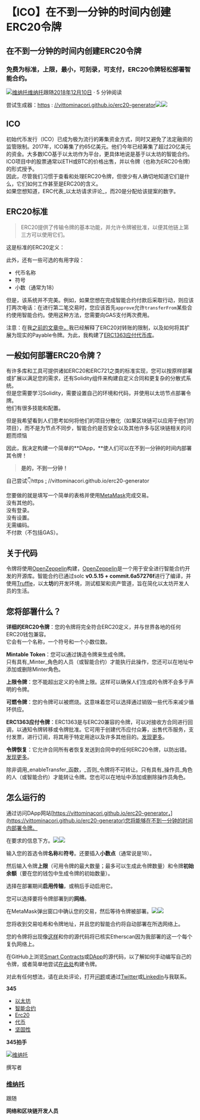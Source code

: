 # 【ICO】在不到一分钟的时间内创建ERC20令牌

## 在不到一分钟的时间内创建ERC20令牌

### 免费为标准，上限，最小，可刻录，可支付，ERC20令牌轻松部署智能合约。

[![&#x7EF4;&#x7EB3;&#x6258;](https://miro.medium.com/fit/c/96/96/1*Wy5OZ2xy6-z8hpbV6giF0w.jpeg)](https://medium.com/@vittominacori?source=post_page-----2a8751c4d6f4----------------------)[维纳托](https://medium.com/@vittominacori?source=post_page-----2a8751c4d6f4----------------------)跟随[2018年12月10日](https://medium.com/@vittominacori/create-an-erc20-token-in-less-than-a-minute-2a8751c4d6f4?source=post_page-----2a8751c4d6f4----------------------) · 5 分钟阅读

尝试生成器：[https](https://vittominacori.github.io/erc20-generator/) : [//vittominacori.github.io/erc20-generator](https://vittominacori.github.io/erc20-generator/)![](https://miro.medium.com/max/60/1*sPqrwRPa58HIbBjEu1ibcw.png?q=20)![](https://miro.medium.com/max/1380/1*sPqrwRPa58HIbBjEu1ibcw.png)

## ICO <a id="2117"></a>

初始代币发行（ICO）已成为极为流行的筹集资金方式，同时又避免了法定融资的监管限制。2017年，ICO筹集了约65亿美元。他们今年已经筹集了超过20亿美元的资金。大多数ICO基于以太坊作为平台，更具体地说是基于以太坊的智能合约。ICO项目中的股票通常以ETH或BTC的价格出售，并以令牌（也称为ERC20令牌）的形式授予。  
因此，尽管我们习惯于查看和处理ERC20令牌，但很少有人确切地知道它们是什么，它们如何工作甚至是ERC20的含义。  
如果您想知道，ERC代表_以太坊请求评论_，而20是分配给该提案的数字。

## ERC20标准 <a id="0a56"></a>

> ERC20提供了传输令牌的基本功能，并允许令牌被批准，以便其他链上第三方可以使用它们。

这是标准的ERC20定义：

此外，还有一些可选的有用字段：

* 代币名称
* 符号
* 小数（通常为18）

但是，该系统并不完美。例如，如果您想在完成智能合约付款后采取行动，则应该打两次电话：在进行第二笔交易时，您应该首先`approve`允许`transferFrom`某些合约使用智能合约。使用这种方法，您需要向GAS支付两次费用。

注意：在我[之前的文章中，](https://medium.com/coinmonks/ethereum-payable-token-and-how-it-works-3bf3349a6a77)我已经解释了ERC20对转账的限制，以及如何将其扩展为现实的Payable令牌。为此，我构建了[ERC1363应付代币库](https://github.com/vittominacori/erc1363-payable-token)。

## 一般如何部署ERC20令牌？ <a id="0253"></a>

有许多库和工具可提供诸如ERC20和ERC721之类的标准实现，您可以按原样部署或扩展以满足您的需求，还有Solidity组件来构建自定义合同和更复杂的分散式系统。  
但是您需要学习Solidity，需要设置自己的环境和代码，并使用以太坊节点部署令牌。  
他们有很多技能和配置。

但是我希望看到人们思考如何将他们的项目分散化（如果区块链可以应用于他们的项目），而不是为节点不同步，智能合约是否安全以及其他许多与区块链相关的问题而烦恼

因此，我决定构建一个简单的**DApp，**使人们可以在不到一分钟的时间内部署其令牌！

> **是的，不到一分钟！**

自己尝试👇https [:](https://vittominacori.github.io/erc20-generator/) //vittominacori.github.io/erc20-generator  


您要做的就是填写一个简单的表格并使用[MetaMask](https://metamask.io/)完成交易。  
没有其他的。  
没有登录。  
没有设置。  
无需编码。  
不付款（不包括GAS）。

## 关于代码 <a id="c8cf"></a>

令牌将使用[OpenZeppelin](https://github.com/OpenZeppelin/openzeppelin-solidity)构建，[OpenZeppelin](https://github.com/OpenZeppelin/openzeppelin-solidity)是一个用于安全进行智能合约开发的开源库。智能合约已通过solc **v0.5.15 + commit.6a57276f**进行了编译，并使用[Truffle](https://github.com/trufflesuite/truffle)，以太**坊**的开发环境，测试框架和资产管道，旨在简化以太坊开发人员的生活。

## 您将部署什么？ <a id="33f8"></a>

**详细的ERC20令牌**：您的令牌将完全符合ERC20定义，并与世界各地的任何ERC20钱包兼容。  
它会有一个名称，一个符号和一个小数位数。

**Mintable Token**：您可以通过铸造令牌来生成令牌。  
只有具有_Minter_角色的人员（或智能合约）才能执行此操作，您还可以在地址中添加或删除Minter角色。

**上限令牌**：您不能超出定义的令牌上限。这样可以确保人们生成的令牌不会多于声明的令牌。

**可燃令牌**：您的令牌可以被燃烧。这意味着您可以选择通过销毁一些代币来减少循环供应。

**ERC1363应付令牌**：ERC1363是与ERC20兼容的令牌，可以对接收方合同进行回调，以通知令牌转移或令牌批准。它可用于创建代币应付众筹，出售代币服务，支付发票，进行订阅，将其用于特定用途以及许多其他目的。[发现更多](https://github.com/vittominacori/erc1363-payable-token)。

**令牌恢复**：它允许合同所有者恢复发送到合同中的任何ERC20令牌，以防出错。[发现更多](https://github.com/vittominacori/eth-token-recover)。

除非调用_enableTransfer_函数，_否则_令牌将不可转让。只有具有_操作员_角色的人（或智能合约）才能转让令牌。您也可以在地址中添加或删除操作员角色。

## 怎么运行的 <a id="8daf"></a>

通过访问DApp网站[https://vittominacori.github.io/erc20-generator，](https://vittominacori.github.io/erc20-generator)您将能够在不到一分钟的时间内部署令牌。

在要求的信息下方。![](https://miro.medium.com/max/60/1*PMcXv-XXfaPWVczczEhD3w.png?q=20)![](https://miro.medium.com/max/3992/1*PMcXv-XXfaPWVczczEhD3w.png)

输入您的首选令牌**名称**和**符号**。还要插入**小数点**（通常说是18）。

然后输入令牌**上限**（可用令牌的最大数量；最多可以生成此令牌数量）和令牌**初始余额**（要在您的钱包中生成令牌的初始数量）。

选择在部署期间**启用传输**，或稍后手动启用它。

您可以选择要将令牌部署到的**网络**。

在MetaMask弹出窗口中确认您的交易，然后等待令牌被部署。![](https://miro.medium.com/max/60/1*CLPpKLmC290UF16X9Vtclw.png?q=20)![](https://miro.medium.com/max/4008/1*CLPpKLmC290UF16X9Vtclw.png)

您将收到交易哈希和令牌地址，并且您的智能合约将自动部署在所选网络上。

您的令牌将出现像[这样](https://etherscan.io/token/0x883f896aae1b067f94e6e04e8cb168f871ba765b)和你的源代码将已核实Etherscan因为我部署的这一个每个复仇网络上。

在GitHub上浏览[Smart Contracts](https://github.com/vittominacori/erc20-generator)或[DApp](https://github.com/vittominacori/erc20-generator/tree/dapp)的源代码，以了解如何手动编写自己的令牌，或者简单地尝试[在此处](https://vittominacori.github.io/erc20-generator/)构建令牌。

对此有任何想法，请在此处评论，打开[问题](https://github.com/vittominacori/erc20-generator/issues)或通过[Twitter](https://twitter.com/vittominacori)或[LinkedIn](https://www.linkedin.com/in/vittoriominacori/)与我联系。

**345**

* [以太坊](https://medium.com/tag/ethereum)
* [智能合约](https://medium.com/tag/smart-contracts)
* [Erc20](https://medium.com/tag/erc20)
* [代币](https://medium.com/tag/token)
* [坚固性](https://medium.com/tag/solidity)

**345拍手**

[![&#x7EF4;&#x7EB3;&#x6258;](https://miro.medium.com/fit/c/160/160/1*Wy5OZ2xy6-z8hpbV6giF0w.jpeg)](https://medium.com/@vittominacori?source=follow_footer--------------------------follow_footer-)

撰写者

### [维纳托](https://medium.com/@vittominacori?source=follow_footer--------------------------follow_footer-)

跟随

**网络和区块链开发人员**

